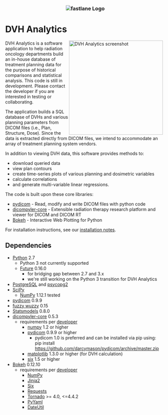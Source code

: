<h3 align="center">
  <img src="https://user-images.githubusercontent.com/4778878/30754005-b7a7e808-9f86-11e7-8b0f-79d1006babdf.jpg" alt="fastlane Logo" />
</h3>

# DVH Analytics
<img src='https://user-images.githubusercontent.com/4778878/30643873-2115f6de-9dd6-11e7-9d6c-c51dd8307384.jpg' align='right' width='300' alt="DVH Analytics screenshot">  
 
DVH Analytics is a software application to help radiation oncology departments build an in-house database of treatment planning data 
for the purpose of historical comparisons and statistical analysis. This code is still in development.  Please contact the developer if  you are interested in testing or collaborating.

The application builds a SQL database of DVHs and various planning parameters from DICOM files 
(i.e., Plan, Structure, Dose). Since the data is extracted directly from DICOM files, we intend
to accommodate an array of treatment planning system vendors.

In addition to viewing DVH data, this software provides methods to:

- download queried data
- view plan contours
- create time-series plots of various planning and dosimetric variables
- calculate correlations
- and generate multi-variable linear regressions.


The code is built upon these core libraries:
* [pydicom](http://code.google.com/p/pydicom/) - Read, modify and write DICOM files with python code
* [dicompyler-core](https://pypi.python.org/pypi/dicompyler-core) - Extensible radiation therapy research platform and viewer for DICOM and DICOM RT
* [Bokeh](http://bokeh.pydata.org/en/latest/index.html) - Interactive Web Plotting for Python

For installation instructions, see our [installation notes](https://github.com/cutright/DVH-Analytics/blob/master/install_notes.md).

## Dependencies
* [Python](https://www.python.org) 2.7  
    * Python 3 not currently supported
    * [Future](https://pypi.python.org/pypi/future) 0.16.0
        * for bridging gap between 2.7 and 3.x
        * we're still working on the Python 3 transition for DVH Analytics
* [PostgreSQL](https://www.postgresql.org/) and [psycopg2](http://initd.org/psycopg/)
* [SciPy](https://scipy.org)
    * [NumPy](https://pypi.python.org/pypi/numpy) 1.12.1 tested
* [pydicom](https://github.com/darcymason/pydicom) 0.9.9
* [fuzzy wuzzy](https://github.com/seatgeek/fuzzywuzzy) 0.15
* [Statsmodels](https://github.com/statsmodels/statsmodels) 0.8.0
* [dicompyler-core](https://pypi.python.org/pypi/dicompyler-core) 0.5.3
    * requirements per [developer](https://github.com/bastula)
        * [numpy](http://www.numpy.org/) 1.2 or higher
        * [pydicom](https://github.com/pydicom/pydicom) 0.9.9 or higher
            * pydicom 1.0 is preferred and can be installed via pip using: pip install https://github.com/darcymason/pydicom/archive/master.zip
        * [matplotlib](http://matplotlib.sourceforge.net/) 1.3.0 or higher (for DVH calculation)
        * [six](https://pythonhosted.org/six/) 1.5 or higher
* [Bokeh](http://bokeh.pydata.org/en/latest/index.html) 0.12.10
    * requirements per [developer](http://bokeh.pydata.org/en/latest/docs/installation.html)
        * [NumPy](http://www.numpy.org/)
        * [Jinja2](http://jinja.pocoo.org/)
        * [Six](https://pythonhosted.org/six/)
        * [Requests](http://docs.python-requests.org/en/master/user/install/)
        * [Tornado](http://www.tornadoweb.org/en/stable/) >= 4.0, <=4.4.2
        * [PyYaml](https://pypi.python.org/pypi/pyaml)
        * [DateUtil](https://pypi.python.org/pypi/python-dateutil)
